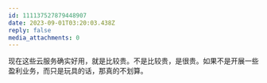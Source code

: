```yaml
---
id: 111137527879448907
date: 2023-09-01T03:20:03.438Z
reply: false
media_attachments: 0
---
```


现在这些云服务确实好用，就是比较贵。不是比较贵，是很贵。如果不是开展一些盈利业务，而只是玩具的话，那真的不划算。

